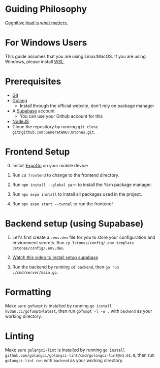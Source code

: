 # Guiding Philosophy
[Cognitive load is what matters.](https://github.com/zakirullin/cognitive-load)

# For Windows Users
This guide assumes that you are using Linux/MacOS. If you are using Windows, please install [WSL](https://learn.microsoft.com/en-us/windows/wsl/install).

# Prerequisites
- [Git](https://git-scm.com/)
- [Golang](https://go.dev/)
  - Install through the official website, don't rely on package manager
- A [Supabase](https://supabase.com/) account
  - You can use your Github account for this
- [NodeJS](https://nodejs.org/en/)
- Clone the repository by running `git clone git@github.com:GenerateNU/3stones.git`.

# Frontend Setup

0. Install [ExpoGo](https://expo.dev/go) on your mobile device

1. Run `cd frontend` to change to the frontend directory.

2. Run `npm install --global yarn` to install the Yarn package manager.

3. Run `npx expo install` to install all packages used in the project.

4. Run `npx expo start --tunnel` to run the frontend!

# Backend setup (using Supabase)
1. Let's first create a `.env.dev` file for you to store your configuration and environment secrets. Run `cp 3stones/config/.env.template 3stones/config/.env.dev`.

2. [Watch this video to install setup supabase](https://www.youtube.com/watch?v=UqpaVPfYO1k)

3. Run the backend by running `cd backend`, then `go run ./cmd/server/main.go`.

# Formatting
Make sure `gofumpt` is installed by running `go install mvdan.cc/gofumpt@latest`, then run `gofumpt -l -w .` with `backend` as your working directory.

# Linting
Make sure `golangci-lint` is installed by running `go install github.com/golangci/golangci-lint/cmd/golangci-lint@v1.61.0`, then run `golangci-lint run` with `backend` as your working directory.